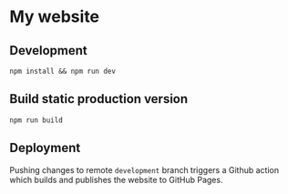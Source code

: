 # My website

## Development
```shell script
npm install && npm run dev
```

## Build static production version
```shell script
npm run build
```

## Deployment

Pushing changes to remote `development` branch triggers a Github action which builds and publishes the website to
GitHub Pages.

